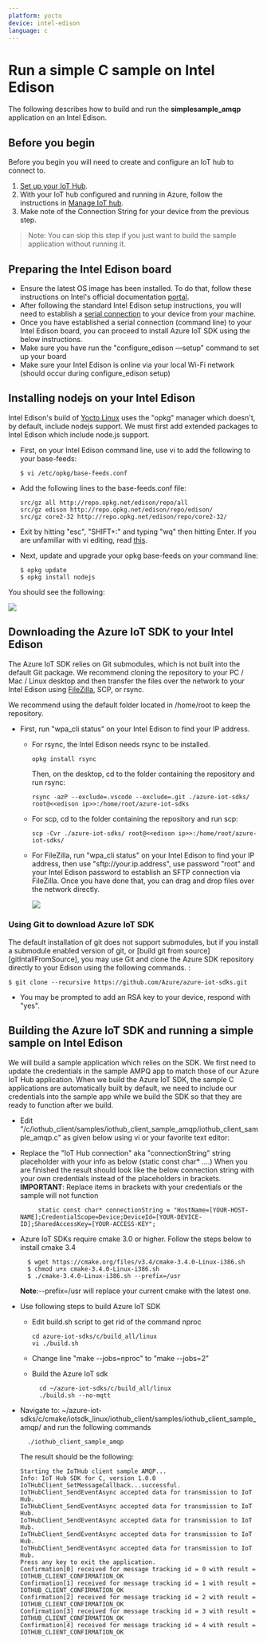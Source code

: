 ```yaml
---
platform: yocto
device: intel-edison
language: c
---
```


# Run a simple C sample on Intel Edison

The following describes how to build and run the **simplesample_amqp** application on an Intel Edison.

## Before you begin
Before you begin you will need to create and configure an IoT hub to connect to.
  1. [Set up your IoT Hub][setup-iothub].
  1. With your IoT hub configured and running in Azure, follow the instructions in [Manage IoT hub][provision-device].
  1. Make note of the Connection String for your device from the previous step.

  > Note: You can skip this step if you just want to build the sample application without running it.

## Preparing the Intel Edison board

- Ensure the latest OS image has been installed. To do that, follow these instructions on Intel's official documentation [portal][IntelEdisonGettingStarted].
- After following the standard Intel Edison setup instructions, you will need to establish a [serial connection][IntelEdisonSerialConnection] to your device from your machine.
- Once you have established a serial connection (command line) to your Intel Edison board, you can proceed to install Azure IoT SDK using the below instructions.
- Make sure you have run the "configure_edison —setup" command to set up your board
- Make sure your Intel Edison is online via your local Wi-Fi network (should occur during configure_edison setup)

## Installing nodejs on your Intel Edison

Intel Edison's build of [Yocto Linux][yocto] uses the "opkg" manager which doesn't, by default, include nodejs support. We must first add extended packages to Intel Edison which include node.js support.

- First, on your Intel Edison command line, use vi to add the following to your base-feeds:

	```
    $ vi /etc/opkg/base-feeds.conf
    ```

- Add the following lines to the base-feeds.conf file:

  ```
  src/gz all http://repo.opkg.net/edison/repo/all
  src/gz edison http://repo.opkg.net/edison/repo/edison/
  src/gz core2-32 http://repo.opkg.net/edison/repo/core2-32/
  ```

- Exit by hitting "esc", "SHIFT+:" and typing "wq" then hitting Enter. If you are unfamiliar with vi editing, read [this][vi].

- Next, update and upgrade your opkg base-feeds on your command line:

    ```
    $ opkg update
    $ opkg install nodejs
   
    ```

You should see the following:

![][img1]

## Downloading the Azure IoT SDK to your Intel Edison

The Azure IoT SDK relies on Git submodules, which is not built into the default Git package.  We recommend cloning the repository to your PC / Mac / Linux desktop and then transfer the files over the network to your Intel Edison using [FileZilla][filezilla], SCP, or rsync. 

We recommend using the default folder located in /home/root to keep the repository.

- First, run "wpa_cli status" on your Intel Edison to find your IP address.

  - For rsync, the Intel Edison needs rsync to be installed.
  
    ```
    opkg install rsync
    ```
    
    Then, on the desktop, cd to the folder containing the repository and run rsync:

    ```
    rsync -azP --exclude=.vscode --exclude=.git ./azure-iot-sdks/ root@<<edison ip>>:/home/root/azure-iot-sdks
    ```

  - For scp, cd to the folder containing the repository and run scp:

    ```
    scp -Cvr ./azure-iot-sdks/ root@<<edison ip>>:/home/root/azure-iot-sdks/
    ```

  - For FileZilla, run "wpa_cli status" on your Intel Edison to find your IP address, then use "sftp://your.ip.address", use password "root" and your Intel Edison password to establish an SFTP connection via FileZilla. Once you have done that, you can drag and drop files over the network directly.

	![][img2]

### Using Git to download Azure IoT SDK

The default installation of git does not support submodules, but if you install a submodule enabled version of git, or [build git from source][gitIntallFromSource], you may use Git and clone the Azure SDK repository directly to your Edison using the following commands. :

  ```
  $ git clone --recursive https://github.com/Azure/azure-iot-sdks.git
  ```

- You may be prompted to add an RSA key to your device, respond with "yes".


## Building the Azure IoT SDK and running a simple sample on Intel Edison

We will build a sample application which relies on the SDK.
We first need to update the credentials in the sample AMPQ app to match those of our Azure IoT Hub application. When we build the Azure IoT SDK, the sample C applications are automatically built by default, we need to include our credentials into the sample app while we build the SDK so that they are ready to function after we build.

- Edit "/c/iothub_client/samples/iothub_client_sample_amqp/iothub_client_sample_amqp.c" as given below using vi or your favorite text editor:
 - Replace the "IoT Hub connection" aka "connectionString" string placeholder with your info as below (static const char* ….) When you are finished the result should look like the below connection string with your own credentials instead of the placeholders in brackets.
  **IMPORTANT**: Replace items in brackets with your credentials or the sample will not function
 
            static const char* connectionString = "HostName=[YOUR-HOST-NAME];CredentialScope=Device;DeviceId=[YOUR-DEVICE-ID];SharedAccessKey=[YOUR-ACCESS-KEY";
  
- Azure IoT SDKs require cmake 3.0 or higher. Follow the steps below to install cmake 3.4
  
        $ wget https://cmake.org/files/v3.4/cmake-3.4.0-Linux-i386.sh  
        $ chmod u+x cmake-3.4.0-Linux-i386.sh  
        $ ./cmake-3.4.0-Linux-i386.sh --prefix=/usr
  
  **Note**:--prefix=/usr will replace your current cmake with the latest one.
   
- Use following steps to build Azure IoT SDK
   
    - Edit build.sh script to get rid of the command nproc
   
          cd azure-iot-sdks/c/build_all/linux
          vi ./build.sh
    
    - Change line "make --jobs=nproc" to "make --jobs=2"

    - Build the Azure IoT sdk
   
            cd ~/azure-iot-sdks/c/build_all/linux
            ./build.sh --no-mqtt 
    
- Navigate to: ~/azure-iot-sdks/c/cmake/iotsdk_linux/iothub_client/samples/iothub_client_sample_amqp/ and run the following commands
  
        ./iothub_client_sample_amqp
    
    The result should be the following:

    ```
    Starting the IoTHub client sample AMQP...
    Info: IoT Hub SDK for C, version 1.0.0
    IoTHubClient_SetMessageCallback...successful.
    IoTHubClient_SendEventAsync accepted data for transmission to IoT Hub.
    IoTHubClient_SendEventAsync accepted data for transmission to IoT Hub.
    IoTHubClient_SendEventAsync accepted data for transmission to IoT Hub.
    IoTHubClient_SendEventAsync accepted data for transmission to IoT Hub.
    IoTHubClient_SendEventAsync accepted data for transmission to IoT Hub.
    Press any key to exit the application.
    Confirmation[0] received for message tracking id = 0 with result = IOTHUB_CLIENT_CONFIRMATION_OK
    Confirmation[1] received for message tracking id = 1 with result = IOTHUB_CLIENT_CONFIRMATION_OK
    Confirmation[2] received for message tracking id = 2 with result = IOTHUB_CLIENT_CONFIRMATION_OK
    Confirmation[3] received for message tracking id = 3 with result = IOTHUB_CLIENT_CONFIRMATION_OK
    Confirmation[4] received for message tracking id = 4 with result = IOTHUB_CLIENT_CONFIRMATION_OK
    ```


[IntelEdisonGettingStarted]: https://software.intel.com/iot/library/edison-getting-started
[IntelEdisonSerialConnection]: https://software.intel.com/setting-up-serial-terminal-intel-edison-board
[yocto]: http://www.yoctoproject.org/docs/latest/adt-manual/adt-manual.html
[vi]: https://www.cs.colostate.edu/helpdocs/vi.html
[filezilla]: https://filezilla-project.org
[ldcconfig]: http://codeyarns.com/2014/01/14/how-to-add-library-directory-to-ldconfig-cache/

[img1]: ./media/edison01.png
[img2]: ./media/edison02.png

[setup-iothub]: ../setup_iothub.md
[provision-device]: ../manage_iot_hub.md
